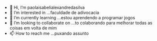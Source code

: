- 👋 Hi, I’m paolaisabelialexandredasilva
- 👀 I’m interested in ...faculdade de adivocacia
- 🌱 I’m currently learning ...estou aprendendo a programar jogos
- 💞️ I’m looking to collaborate on ...to colaborando para melhorar todas as coisas em volta de mim
- 📫 How to reach me ...puxando assunto

<!---
analiviaalexandre1234/analiviaalexandre1234 is a ✨ special ✨ repository because its `README.md` (this file) appears on your GitHub profile.
You can click the Preview link to take a look at your changes.
--->
